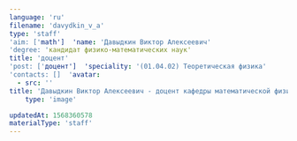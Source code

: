 ```yaml
---
language: 'ru'
filename: 'davydkin_v_a'
type: 'staff'
'aim: ['math']  'name: 'Давыдкин Виктор Алексеевич'
'degree: 'кандидат физико-математических наук'
title: 'доцент'
'post: ['доцент']  'speciality: '(01.04.02) Теоретическая физика'
'contacts: []  'avatar:
  - src: ''
title: 'Давыдкин Виктор Алексеевич - доцент кафедры математической физики'
    type: 'image'

updatedAt: 1568360578
materialType: 'staff'
---
```


